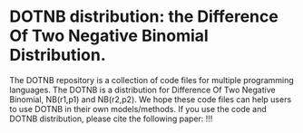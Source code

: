 # DOTNB distribution: the Difference Of Two Negative Binomial Distribution.
The DOTNB repository is a collection of code files for multiple programming languages.
The DOTNB is a distribution for Difference Of Two Negative Binomial, NB(r1,p1) and NB(r2,p2).
We hope these code files can help users to use DOTNB in their own models/methods.
If you use the code and DOTNB distribution, please cite the following paper:
!!!

